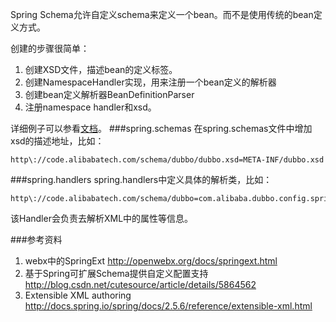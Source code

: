 Spring Schema允许自定义schema来定义一个bean。而不是使用传统的bean定义方式。

创建的步骤很简单：

1.	创建XSD文件，描述bean的定义标签。
2.	创建NamespaceHandler实现，用来注册一个bean定义的解析器
3.	创建bean定义解析器BeanDefinitionParser
4.	注册namespace handler和xsd。

详细例子可以参看[文档](http://docs.spring.io/spring/docs/2.5.6/reference/extensible-xml.html)。
###spring.schemas
在spring.schemas文件中增加xsd的描述地址，比如：

	http\://code.alibabatech.com/schema/dubbo/dubbo.xsd=META-INF/dubbo.xsd

###spring.handlers
spring.handlers中定义具体的解析类，比如：

	http\://code.alibabatech.com/schema/dubbo=com.alibaba.dubbo.config.spring.schema.DubboNamespaceHandler
	
该Handler会负责去解析XML中的属性等信息。

###参考资料
1.	webx中的SpringExt http://openwebx.org/docs/springext.html
2.	基于Spring可扩展Schema提供自定义配置支持 http://blog.csdn.net/cutesource/article/details/5864562
3.	Extensible XML authoring http://docs.spring.io/spring/docs/2.5.6/reference/extensible-xml.html